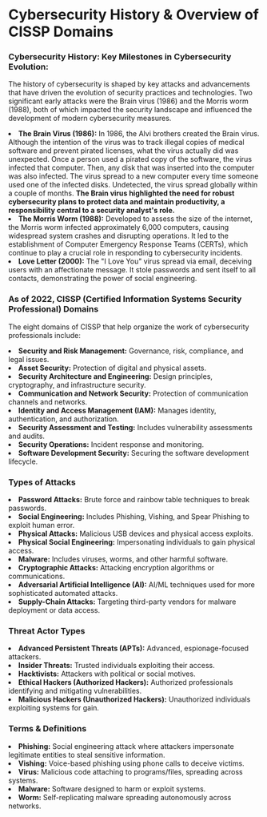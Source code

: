 

<h1>Cybersecurity History & Overview of CISSP Domains</h1>
<h3>Cybersecurity History: Key Milestones in Cybersecurity Evolution:</h3>
<p>The history of cybersecurity is shaped by key attacks and advancements that have driven the evolution of security practices and technologies. Two significant early attacks were the Brain virus (1986) and the Morris worm (1988), both of which impacted the security landscape and influenced the development of modern cybersecurity measures.</p>

<li><strong>The Brain Virus (1986):</strong> In 1986, the Alvi brothers created the Brain virus. Although the intention of the virus was to track illegal copies of medical software and prevent pirated licenses, what the virus actually did was unexpected. Once a person used a pirated copy of the software, the virus infected that computer. Then, any disk that was inserted into  the computer was also infected. The virus spread to a new computer every time someone used one of the infected disks. Undetected, the virus spread globally within a couple of months. <b>The Brain virus highlighted the need for robust cybersecurity plans to protect data and maintain productivity, a responsibility central to a security analyst's role.</b></li>
<li><strong>The Morris Worm (1988):</strong> Developed to assess the size of the internet, the Morris worm infected approximately 6,000 computers, causing widespread system crashes and disrupting operations. It led to the establishment of Computer Emergency Response Teams (CERTs), which continue to play a crucial role in responding to cybersecurity incidents.</li>
<li><strong>Love Letter (2000):</strong> The "I Love You" virus spread via email, deceiving users with an affectionate message. It stole passwords and sent itself to all contacts, demonstrating the power of social engineering.</li>

<h3>As of 2022, CISSP (Certified Information Systems Security Professional) Domains</h3>
<p>The eight domains of CISSP that help organize the work of cybersecurity professionals include:</p>

<li><strong>Security and Risk Management:</strong> Governance, risk, compliance, and legal issues.</li>
<li><strong>Asset Security:</strong> Protection of digital and physical assets.</li>
<li><strong>Security Architecture and Engineering:</strong> Design principles, cryptography, and infrastructure security.</li>
<li><strong>Communication and Network Security:</strong> Protection of communication channels and networks.</li>
<li><strong>Identity and Access Management (IAM):</strong> Manages identity, authentication, and authorization.</li>
<li><strong>Security Assessment and Testing:</strong> Includes vulnerability assessments and audits.</li>
<li><strong>Security Operations:</strong> Incident response and monitoring.</li>
<li><strong>Software Development Security:</strong> Securing the software development lifecycle.</li>

<h3>Types of Attacks</h3>
<li><strong>Password Attacks:</strong> Brute force and rainbow table techniques to break passwords.</li>
<li><strong>Social Engineering:</strong> Includes Phishing, Vishing, and Spear Phishing to exploit human error.</li>
<li><strong>Physical Attacks:</strong> Malicious USB devices and physical access exploits.</li>
<li><strong>Physical Social Engineering:</strong> Impersonating individuals to gain physical access.</li>
<li><strong>Malware:</strong> Includes viruses, worms, and other harmful software.</li>
<li><strong>Cryptographic Attacks:</strong> Attacking encryption algorithms or communications.</li>
<li><strong>Adversarial Artificial Intelligence (AI):</strong> AI/ML techniques used for more sophisticated automated attacks.</li>
<li><strong>Supply-Chain Attacks:</strong> Targeting third-party vendors for malware deployment or data access.</li>

<h3>Threat Actor Types</h3>
<li><strong>Advanced Persistent Threats (APTs):</strong> Advanced, espionage-focused attackers.</li>
<li><strong>Insider Threats:</strong> Trusted individuals exploiting their access.</li>
<li><strong>Hacktivists:</strong> Attackers with political or social motives.</li>
<li><strong>Ethical Hackers (Authorized Hackers):</strong> Authorized professionals identifying and mitigating vulnerabilities.</li>
<li><strong>Malicious Hackers (Unauthorized Hackers):</strong> Unauthorized individuals exploiting systems for gain.</li>

<h3>Terms & Definitions</h3>
<li><strong>Phishing:</strong> Social engineering attack where attackers impersonate legitimate entities to steal sensitive information.</li>
<li><strong>Vishing:</strong> Voice-based phishing using phone calls to deceive victims.</li>
<li><strong>Virus:</strong> Malicious code attaching to programs/files, spreading across systems.</li>
<li><strong>Malware:</strong> Software designed to harm or exploit systems.</li>
<li><strong>Worm:</strong> Self-replicating malware spreading autonomously across networks.</li>






